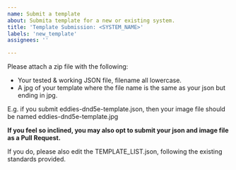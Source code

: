 ```yaml
---
name: Submit a template
about: Submita template for a new or existing system.
title: 'Template Submission: <SYSTEM_NAME>'
labels: 'new_template'
assignees: ''

---
```


Please attach a zip file with the following:
 - Your tested & working JSON file, filename all lowercase.
 - A jpg of your template where the file name is the same as your json but ending in jpg.

 E.g. if you submit eddies-dnd5e-template.json, then your image file should be named eddies-dnd5e-template.jpg

**If you feel so inclined, you may also opt to submit your json and image file as a Pull Request.**

If you do, please also edit the TEMPLATE_LIST.json, following the existing standards provided.
